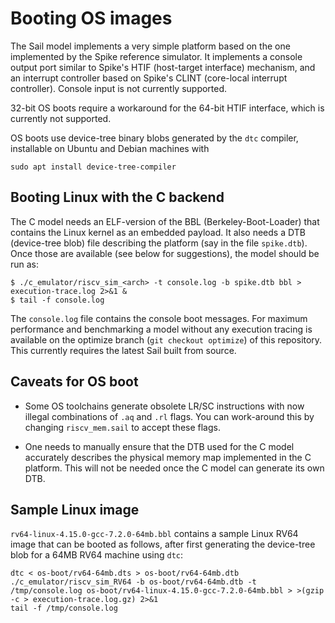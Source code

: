 Booting OS images
=================

The Sail model implements a very simple platform based on the one
implemented by the Spike reference simulator.  It implements a console
output port similar to Spike's HTIF (host-target interface) mechanism,
and an interrupt controller based on Spike's CLINT (core-local
interrupt controller).  Console input is not currently supported.

32-bit OS boots require a workaround for the 64-bit HTIF interface,
which is currently not supported.

OS boots use device-tree binary blobs generated by the `dtc` compiler,
installable on Ubuntu and Debian machines with

```
sudo apt install device-tree-compiler
```

Booting Linux with the C backend
--------------------------------

The C model needs an ELF-version of the BBL (Berkeley-Boot-Loader)
that contains the Linux kernel as an embedded payload.  It also needs
a DTB (device-tree blob) file describing the platform (say in the file
`spike.dtb`).  Once those are available (see below for suggestions),
the model should be run as:

```
$ ./c_emulator/riscv_sim_<arch> -t console.log -b spike.dtb bbl > execution-trace.log 2>&1 &
$ tail -f console.log
```
The `console.log` file contains the console boot messages. For maximum
performance and benchmarking a model without any execution tracing is
available on the optimize branch (`git checkout optimize`) of this
repository. This currently requires the latest Sail built from source.

Caveats for OS boot
-------------------

- Some OS toolchains generate obsolete LR/SC instructions with now
  illegal combinations of `.aq` and `.rl` flags.  You can work-around
  this by changing `riscv_mem.sail` to accept these flags.

- One needs to manually ensure that the DTB used for the C model
  accurately describes the physical memory map implemented in the C
  platform.  This will not be needed once the C model can generate its
  own DTB.

Sample Linux image
------------------

`rv64-linux-4.15.0-gcc-7.2.0-64mb.bbl` contains a sample Linux RV64
image that can be booted as follows, after first generating the
device-tree blob for a 64MB RV64 machine using `dtc`:

```
dtc < os-boot/rv64-64mb.dts > os-boot/rv64-64mb.dtb
./c_emulator/riscv_sim_RV64 -b os-boot/rv64-64mb.dtb -t /tmp/console.log os-boot/rv64-linux-4.15.0-gcc-7.2.0-64mb.bbl > >(gzip -c > execution-trace.log.gz) 2>&1
tail -f /tmp/console.log
```
